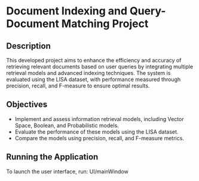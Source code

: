 # Document Indexing and Query-Document Matching Project

## Description
This developed project aims to enhance the efficiency and accuracy of retrieving relevant documents based on user queries by integrating multiple retrieval models and advanced indexing techniques. The system is evaluated using the LISA dataset, with performance measured through precision, recall, and F-measure to ensure optimal results.

## Objectives
- Implement and assess information retrieval models, including Vector Space, Boolean, and Probabilistic models.
- Evaluate the performance of these models using the LISA dataset.
- Compare the models using precision, recall, and F-measure metrics.

## Running the Application
To launch the user interface, run:  UI/mainWindow
